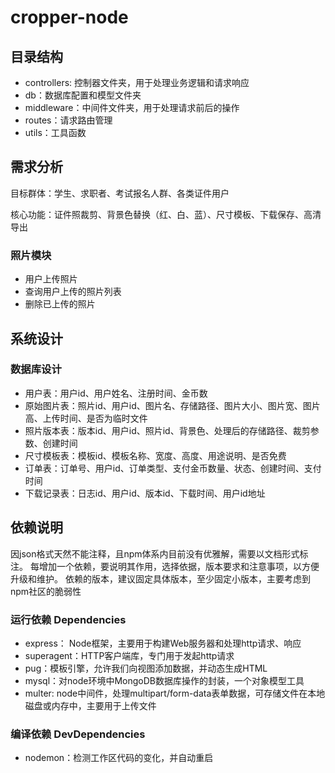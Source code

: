 # cropper-node
## 目录结构
- controllers: 控制器文件夹，用于处理业务逻辑和请求响应
- db：数据库配置和模型文件夹
- middleware：中间件文件夹，用于处理请求前后的操作
- routes：请求路由管理
- utils：工具函数

## 需求分析
目标群体：学生、求职者、考试报名人群、各类证件用户

核心功能：证件照裁剪、背景色替换（红、白、蓝）、尺寸模板、下载保存、高清导出

### 照片模块
- 用户上传照片
- 查询用户上传的照片列表
- 删除已上传的照片
## 系统设计
### 数据库设计
- 用户表：用户id、用户姓名、注册时间、金币数
- 原始图片表：照片id、用户id、图片名、存储路径、图片大小、图片宽、图片高、上传时间、是否为临时文件
- 照片版本表：版本id、用户id、照片id、背景色、处理后的存储路径、裁剪参数、创建时间
- 尺寸模板表：模板id、模板名称、宽度、高度、用途说明、是否免费
- 订单表：订单号、用户id、订单类型、支付金币数量、状态、创建时间、支付时间
- 下载记录表：日志id、用户id、版本id、下载时间、用户id地址

## 依赖说明
因json格式天然不能注释，且npm体系内目前没有优雅解，需要以文档形式标注。
每增加一个依赖，要说明其作用，选择依据，版本要求和注意事项，以方便升级和维护。 
依赖的版本，建议固定具体版本，至少固定小版本，主要考虑到npm社区的脆弱性

### 运行依赖 Dependencies

- express： Node框架，主要用于构建Web服务器和处理http请求、响应
- superagent：HTTP客户端库，专门用于发起http请求
- pug：模板引擎，允许我们向视图添加数据，并动态生成HTML
- mysql：对node环境中MongoDB数据库操作的封装，一个对象模型工具
- multer: node中间件，处理multipart/form-data表单数据，可存储文件在本地磁盘或内存中，主要用于上传文件


### 编译依赖 DevDependencies

- nodemon：检测工作区代码的变化，并自动重启
